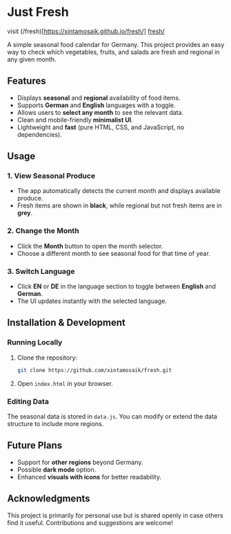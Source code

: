 # Just Fresh

visit (/fresh)[https://xintamosaik.github.io/fresh/]
[fresh/](https://xintamosaik.github.io/fresh/)

A simple seasonal food calendar for Germany. This project provides an easy way to check which vegetables, fruits, and salads are fresh and regional in any given month.

## Features
- Displays **seasonal** and **regional** availability of food items.
- Supports **German** and **English** languages with a toggle.
- Allows users to **select any month** to see the relevant data.
- Clean and mobile-friendly **minimalist UI**.
- Lightweight and **fast** (pure HTML, CSS, and JavaScript, no dependencies).

## Usage
### 1. View Seasonal Produce
- The app automatically detects the current month and displays available produce.
- Fresh items are shown in **black**, while regional but not fresh items are in **grey**.

### 2. Change the Month
- Click the **Month** button to open the month selector.
- Choose a different month to see seasonal food for that time of year.

### 3. Switch Language
- Click **EN** or **DE** in the language section to toggle between **English** and **German**.
- The UI updates instantly with the selected language.

## Installation & Development
### Running Locally
1. Clone the repository:
   ```sh
   git clone https://github.com/xintamosaik/fresh.git
   ```
2. Open `index.html` in your browser.

### Editing Data
The seasonal data is stored in `data.js`. You can modify or extend the data structure to include more regions.

## Future Plans
- Support for **other regions** beyond Germany.
- Possible **dark mode** option.
- Enhanced **visuals with icons** for better readability.

## Acknowledgments
This project is primarily for personal use but is shared openly in case others find it useful. Contributions and suggestions are welcome!

